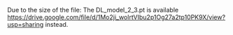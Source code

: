 Due to the size of the file:
The DL_model_2_3.pt is available https://drive.google.com/file/d/1Mo2ji_wolrtVIbu2p1Og27a2tp10PK9X/view?usp=sharing instead.
